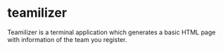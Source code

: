 # teamilizer
Teamilizer is a terminal application which generates a basic HTML page with information of the team you register.
